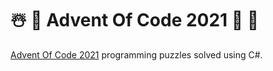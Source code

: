 # ☃️ 🎄 Advent Of Code 2021 🎄 🌟 

[Advent Of Code 2021](https://adventofcode.com/2021) programming puzzles solved using C#.
